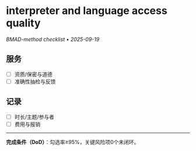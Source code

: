 # interpreter and language access quality

_BMAD-method checklist • 2025-09-19_

## 服务

- [ ] 资质/保密与道德
- [ ] 准确性抽检与反馈

## 记录

- [ ] 时长/主题/参与者
- [ ] 费用与报销

---

**完成条件（DoD）**：勾选率≥95%，关键风险项0个未闭环。
